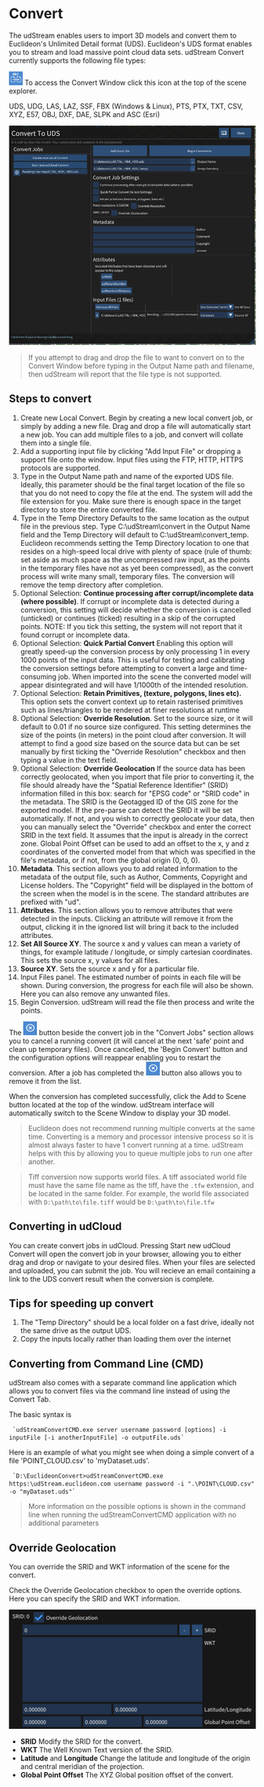 # Convert

The udStream enables users to import 3D models and convert them to Euclideon's Unlimited Detail format (UDS). Euclideon's UDS format enables you to stream and load massive point cloud data sets. udStream Convert currently supports the following file types:

![Convert Window](../media/icon-convert.png) To access the Convert Window click this icon at the top of the scene explorer.

UDS, UDG, LAS, LAZ, SSF, FBX (Windows & Linux), PTS, PTX, TXT, CSV, XYZ, E57, OBJ, DXF, DAE, SLPK and ASC (Esri)

![Convert Window](../media/window-convert.png)

> If you attempt to drag and drop the file to want to convert on to the Convert Window before typing in the Output Name path and filename, then udStream will report that the file type is not supported.

## Steps to convert

1. Create new Local Convert. Begin by creating a new local convert job, or simply by adding a new file. Drag and drop a file will automatically start a new job. You can add multiple files to a job, and convert will collate them into a single file.
2. Add a supporting input file by clicking "Add Input File" or dropping a support file onto the window. Input files using the FTP, HTTP, HTTPS protocols are supported.
3. Type in the Output Name path and name of the exported UDS file. Ideally, this parameter should be the final target location of the file so that you do not need to copy the file at the end. The system will add the file extension for you. Make sure there is enough space in the target directory to store the entire converted file.
4. Type in the Temp Directory Defaults to the same location as the output file in the previous step. Type C:\\udStream\\convert in the Output Name field and the Temp Directory will default to C:\\udStream\\convert\_temp. Euclideon recommends setting the Temp Directory location to one that resides on a high-speed local drive with plenty of space (rule of thumb: set aside as much space as the uncompressed raw input, as the points in the temporary files have not as yet been compressed), as the convert process will write many small, temporary files. The conversion will remove the temp directory after completion.
5. Optional Selection: **Continue processing after corrupt/incomplete data (where possible)**. If corrupt or incomplete data is detected during a conversion, this setting will decide whether the conversion is cancelled (unticked) or continues (ticked) resulting in a skip of the corrupted points. NOTE: If you tick this setting, the system will not report that it found corrupt or incomplete data.
6. Optional Selection: **Quick Partial Convert** Enabling this option will greatly speed-up the conversion process by only processing 1 in every 1000 points of the input data. This is useful for testing and calibrating the conversion settings before attempting to convert a large and time-consuming job. When imported into the scene the converted model will appear disintegrated and will have 1/1000th of the intended resolution.
7. Optional Selection: **Retain Primitives, (texture, polygons, lines etc).** This option sets the convert context up to retain rasterised primitives such as lines/triangles to be rendered at finer resolutions at runtime
8. Optional Selection: **Override Resolution**. Set to the source size, or it will default to 0.01 if no source size configured. This setting determines the size of the points (in meters) in the point cloud after conversion. It will attempt to find a good size based on the source data but can be set manually by first ticking the "Override Resolution" checkbox and then typing a value in the text field.
9. Optional Selection: **Override Geolocation** If the source data has been correctly geolocated, when you import that file prior to converting it, the file should already have the "Spatial Reference Identifier" (SRID) information filled in this box: search for "EPSG code" or "SRID code" in the metadata. The SRID is the Geotagged ID of the GIS zone for the exported model. If the pre-parse can detect the SRID it will be set automatically. If not, and you wish to correctly geolocate your data, then you can manually select the "Override" checkbox and enter the correct SRID in the text field. It assumes that the input is already in the correct zone. Global Point Offset can be used to add an offset to the x, y and z coordinates of the converted model from that which was specified in the file's metadata, or if not, from the global origin (0, 0, 0).
10. **Metadata**. This section allows you to add related information to the metadata of the output file, such as Author, Comments, Copyright and License holders. The "Copyright" field will be displayed in the bottom of the screen when the model is in the scene. The standard attributes are prefixed with "ud".
11. **Attributes**. This section allows you to remove attributes that were detected in the inputs. Clicking an attribute will remove it from the output, clicking it in the ignored list will bring it back to the included attributes.
12. **Set All Source XY**. The source x and y values can mean a variety of things, for example latitude / longitude, or simply cartesian coordinates. This sets the source x, y values for all files.
13. **Source XY**. Sets the source x and y for a particular file.
14. Input Files panel. The estimated number of points in each file will be shown. During conversion, the progress for each file will also be shown. Here you can also remove any unwanted files.
15. Begin Conversion. udStream will read the file then process and write the points.

The ![Convert Window](../media/icon-remove.png) button beside the convert job in the "Convert Jobs" section allows you to cancel a running convert (it will cancel at the next 'safe' point and clean up temporary files). Once cancelled, the 'Begin Convert' button and the configuration options will reappear enabling you to restart the conversion. After a job has completed the ![Remove](../media/icon-remove.png) button also allows you to remove it from the list.

 When the conversion has completed successfully, click the Add to Scene button located at the top of the window. udStream interface will automatically switch to the Scene Window to display your 3D model.

> Euclideon does not recommend running multiple converts at the same time. Converting is a memory and processor intensive process so it is almost always faster to have 1 convert running at a time. udStream helps with this by allowing you to queue multiple jobs to run one after another.

> Tiff conversion now supports world files. A tiff associated world file must have the same file name as the tiff, have the `.tfw` extension, and be located in the same folder. For example, the world file associated with `D:\path\to\file.tiff` would be `D:\path\to\file.tfw`

## Converting in udCloud

You can create convert jobs in udCloud. Pressing  Start new udCloud Convert  will open the convert job in your browser, allowing you to either drag and drop or navigate to your desired files. When your files are selected and uploaded, you can submit the job. You will recieve an email containing a link to the UDS convert result when the conversion is complete.

## Tips for speeding up convert

1. The "Temp Directory" should be a local folder on a fast drive, ideally not the same drive as the output UDS.
2. Copy the inputs locally rather than loading them over the internet

## Converting from Command Line (CMD)

udStream also comes with a separate command line application which allows you to convert files via the command line instead of using the Convert Tab.

The basic syntax is

     `udStreamConvertCMD.exe server username password [options] -i inputFile [-i anotherInputFile] -o outputFile.uds`

Here is an example of what you might see when doing a simple convert of a file 'POINT\_CLOUD.csv' to 'myDataset.uds'.

     `D:\EuclideonConvert>udStreamConvertCMD.exe https:\udStream.euclideon.com username password -i ".\POINT\CLOUD.csv" -o "myDataset.uds"`

> More information on the possible options is shown in the command line when running the udStreamConvertCMD application with no additional parameters

## Override Geolocation

You can override the SRID and WKT information of the scene for the convert.

Check the  Override Geolocation  checkbox to open the override options. Here you can specify the SRID and WKT information.

![](../media/image63.png)

  - **SRID** Modify the SRID for the convert.
  - **WKT** The Well Known Text version of the SRID.
  - **Latitude** and **Longitude** Change the latitude and longitude of the origin and central meridian of the projection.
  - **Global Point Offset** The XYZ Global position offset of the convert.
